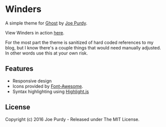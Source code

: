 Winders
======

A simple theme for [Ghost](https://github.com/tryghost/ghost/) by [Joe Purdy](https://poweredbypurdy.com/).

View Winders in action [here](https://joecod.es/).

For the most part the theme is sanitized of hard coded references to my blog, but I know there's a couple things that would need manually adjusted. In other words use this at your own risk.

## Features

* Responsive design
* Icons provided by [Font-Awesome](https://github.com/FortAwesome/Font-Awesome).
* Syntax highlighting using [Highlight.js](https://github.com/isagalaev/highlight.js)

## License

Copyright (c) 2016 Joe Purdy - Released under The MIT License.